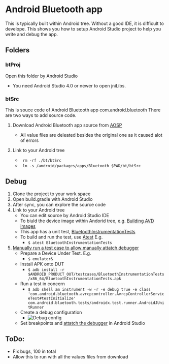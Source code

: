 # Android Bluetooth app
This is typically built within Android tree. Without a good IDE, it is difficult to develope. This shows you how to setup Android Studio project to help you write and debug the app.
## Folders 
### btProj
Open this folder by Android Studio
* You need Android Studio 4.0 or newer to open jniLibs.

### btSrc
This is souce code of Android Bluetooth app com.android.bluetooth
There are two ways to add source code.
1. Download Android Bluetooth app source from [AOSP](https://android.googlesource.com/platform/packages/apps/Bluetooth/+/refs/tags/android-vts-9.0_r10)
   * All value files are deleated besides the original one as it caused alot of errors

2. Link to your Android tree
   * ``` rm -rf ./bt/btSrc```
   * ``` ln -s /android/packages/apps/Bluetooth $PWD/bt/btSrc```
## Debug
1. Clone the project to your work space
2. Open build.gradle with Android Studio
3. After sync, you can explore the source code
4. Link to your Android tree 
   * You can edit source by Android Studio IDE
   * To biuld the device image within Andorid tree, e.g. [Building AVD images](https://source.android.com/setup/create/avd#building_avd_images) 
   * This app has a unit test, [BluetoothInstrumentationTests](https://github.com/Alwin-Lin/development-debug-androidTest/tree/master/bt/btSrc/tests/unit)
   * To build and run the test, use [Atest](https://source.android.com/compatibility/tests/development/atest) E.g. 
      * ```$ atest BluetoothInstrumentationTests```
5. [Manually run a test case to allow manually attatch debugger](https://github.com/Alwin-Lin/development-debug-androidTest/tree/master/CtsCarTestCases#manually-run-a-test-case-to-allow-manually-attatch-debugger)
   * Prepare a Device Under Test. E.g.
      * ```$ emulator&```
   * Install APK onto DUT
      * ```$ adb install -r $ANDROID_PRODUCT_OUT/testcases/BluetoothInstrumentationTests/x86_64/BluetoothInstrumentationTests.apk```
   * Run a test in concern
      * ```$ adb shell am instrument -w -r -e debug true -e class 'com.android.bluetooth.avrcpcontroller.AvrcpControllerServiceTest#testInitialize' com.android.bluetooth.tests/androidx.test.runner.AndroidJUnitRunner``` 
   * Create a debug configuration
      * ![Debug config](https://user-images.githubusercontent.com/22556115/82858920-15876a80-9eca-11ea-8b6d-86fa34ca2530.png)
   * Set breakpoints and [attatch the debugger](https://developer.android.com/studio/debug#attach-debugger) in Android Studio
     
    

## ToDo:
* Fix bugs, 100 in total
* Allow this to run with all the values files from download
